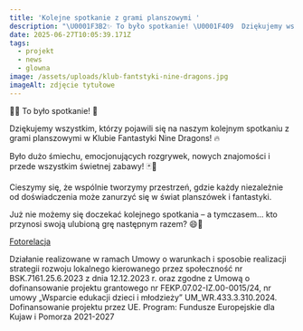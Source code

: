 ```yaml
---
title: 'Kolejne spotkanie z grami planszowymi '
description: "\U0001F3B2✨ To było spotkanie! \U0001F409  Dziękujemy wszystkim, którzy pojawili się na naszym kolejnym spotkaniu z grami planszowymi w Klubie Fantastyki[...]"
date: 2025-06-27T10:05:39.171Z
tags:
  - projekt
  - news
  - glowna
image: /assets/uploads/klub-fantstyki-nine-dragons.jpg
imageAlt: zdjęcie tytułowe
---
```

🎲✨ To było spotkanie! 🐉

Dziękujemy wszystkim, którzy pojawili się na naszym kolejnym spotkaniu z grami planszowymi w Klubie Fantastyki Nine Dragons! 🔥

Było dużo śmiechu, emocjonujących rozgrywek, nowych znajomości i przede wszystkim świetnej zabawy! 🃏💬

Cieszymy się, że wspólnie tworzymy przestrzeń, gdzie każdy niezależnie od doświadczenia może zanurzyć się w świat planszówek i fantastyki.

Już nie możemy się doczekać kolejnego spotkania – a tymczasem… kto przynosi swoją ulubioną grę następnym razem? 😄🎒

[Fotorelacja](https://www.facebook.com/permalink.php?story_fbid=pfbid0UKgMYPzkk4yxcJogr1BsvSZLTXjgAUiAMCbGqSNA4ED4vXrKMSrfxtQur1yCCmyol&id=61561108863537)

Działanie realizowane w ramach Umowy o warunkach i sposobie realizacji strategii rozwoju lokalnego kierowanego przez społeczność nr BSK.7161.25.6.2023 z dnia 12.12.2023 r. oraz zgodne z Umową o dofinansowanie projektu grantowego nr FEKP.07.02-IZ.00-0015/24, nr umowy „Wsparcie edukacji dzieci i młodzieży” UM_WR.433.3.310.2024. Dofinansowanie projektu przez UE. Program: Fundusze Europejskie dla Kujaw i Pomorza 2021-2027
